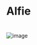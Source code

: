 # Alfie
# 
![image](https://user-images.githubusercontent.com/22825924/228656773-9f889013-956e-42b1-8cfb-8c1fa576c8f4.png)
